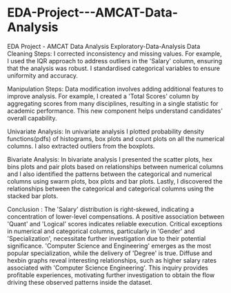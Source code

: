 # EDA-Project---AMCAT-Data-Analysis
EDA Project - AMCAT Data Analysis
Exploratory-Data-Analysis
Data Cleaning Steps: I corrected inconsistency and missing values. For example, I used the IQR approach to address outliers in the 'Salary' column, ensuring that the analysis was robust. I standardised categorical variables to ensure uniformity and accuracy.

Manipulation Steps: Data modification involves adding additional features to improve analysis. For example, I created a 'Total Scores' column by aggregating scores from many disciplines, resulting in a single statistic for academic performance. This new component helps understand candidates' overall capability.

Univariate Analysis: In univariate analysis I plotted probability density functions(pdfs) of histograms, box plots and count plots on all the numerical columns. I also extracted outliers from the boxplots.

Bivariate Analysis: In bivariate analysis I presented the scatter plots, hex bins plots and pair plots based on relationships between numerical columns and I also identified the patterns between the categorical and numerical columns using swarm plots, box plots and bar plots. Lastly, I discovered the relationships between the categorical and categorical columns using the stacked bar plots.

Conclusion : The 'Salary' distribution is right-skewed, indicating a concentration of lower-level compensations. A positive association between 'Quant' and 'Logical' scores indicates reliable execution. Critical exceptions in numerical and categorical columns, particularly in 'Gender' and 'Specialization', necessitate further investigation due to their potential significance. 'Computer Science and Engineering' emerges as the most popular specialization, while the delivery of 'Degree' is true. Diffuse and hexbin graphs reveal interesting relationships, such as higher salary rates associated with 'Computer Science Engineering'. This inquiry provides profitable experiences, motivating further investigation to obtain the flow driving these observed patterns inside the dataset.
